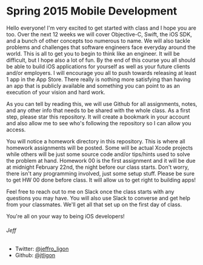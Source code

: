 # Spring 2015 Mobile Development

Hello everyone! I'm very excited to get started with class and I hope you are too. Over the next 12 weeks we will cover Objective-C, Swift, the iOS SDK, and a bunch of other concepts too numerous to name. We will also tackle problems and challenges that software engineers face everyday around the world. This is all to get you to begin to think like an engineer. It will be difficult, but I hope also a lot of fun. By the end of this course you all should be able to build iOS applications for yourself as well as your future clients and/or employers. I will encourage you all to push towards releasing at least 1 app in the App Store. There really is nothing more satisfying than having an app that is publicly available and something you can point to as an execution of your vision and hard work.

As you can tell by reading this, we will use Github for all assignments, notes, and any other info that needs to be shared with the whole class. As a first step, please star this repository. It will create a bookmark in your account and also allow me to see who's following the repository so I can allow you access.

You will notice a homework directory in this repository. This is where all homework assignments will be posted. Some will be actual Xcode projects while others will be just some source code and/or tips/hints used to solve the problem at hand. Homework 00 is the first assignment and it will be due at midnight February 22nd, the night before our class starts. Don't worry, there isn't any programming involved, just some setup stuff. Please be sure to get HW 00 done before class. It will allow us to get right to building apps!

Feel free to reach out to me on Slack once the class starts with any questions you may have. You will also use Slack to converse and get help from your classmates. We'll get all that set up on the first day of class.

You're all on your way to being iOS developers!

###### Jeff

* Twitter: [@jeffro_ligon](http://www.twitter.com/jeffro_ligon)
* Github: [@jtligon](http://www.github.com/jtligon)

